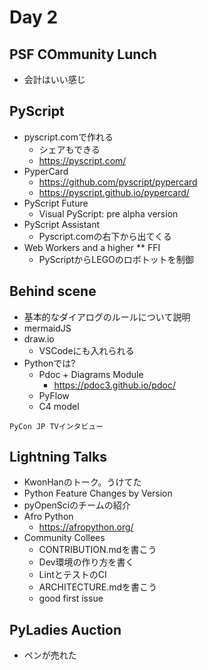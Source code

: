 # Day 2

## PSF COmmunity Lunch

* 会計はいい感じ

## PyScript

* pyscript.comで作れる
  * シェアもできる
  * https://pyscript.com/
* PyperCard
  * https://github.com/pyscript/pypercard
  * https://pyscript.github.io/pypercard/
* PyScript Future
  * Visual PyScript: pre alpha version
* PyScript Assistant
  * Pyscript.comの右下から出てくる
* Web Workers and a higher ** FFI
  * PyScriptからLEGOのロボトットを制御

## Behind scene

* 基本的なダイアログのルールについて説明
* mermaidJS
* draw.io
  * VSCodeにも入れられる
* Pythonでは?
  * Pdoc + Diagrams Module
    * https://pdoc3.github.io/pdoc/
  * PyFlow
  * C4 model
  
```{admonition} コラムタイトルを書く(terada担当)
PyCon JP TVインタビュー
```

## Lightning Talks

* KwonHanのトーク。うけてた
* Python Feature Changes by Version
* pyOpenSciのチームの紹介
* Afro Python
  * https://afropython.org/
* Community Collees
  * CONTRIBUTION.mdを書こう
  * Dev環境の作り方を書く
  * LintとテストのCI
  * ARCHITECTURE.mdを書こう
  * good first issue
  
## PyLadies Auction

* ペンが売れた
